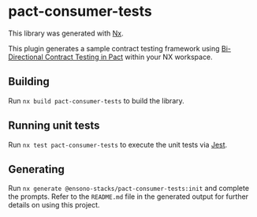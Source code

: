 # pact-consumer-tests

This library was generated with [Nx](https://nx.dev).

This plugin generates a sample contract testing framework using [Bi-Directional Contract Testing in Pact](https://pactflow.io/bi-directional-contract-testing/) within your NX workspace.

## Building

Run `nx build pact-consumer-tests` to build the library.

## Running unit tests

Run `nx test pact-consumer-tests` to execute the unit tests via
[Jest](https://jestjs.io).

## Generating
Run `nx generate @ensono-stacks/pact-consumer-tests:init` and complete the prompts. Refer to the `README.md` file in the generated output for further details on using this project.